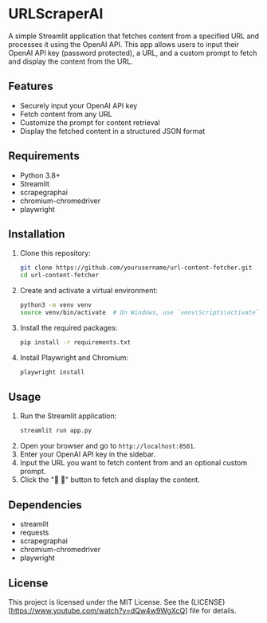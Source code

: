 # URLScraperAI

A simple Streamlit application that fetches content from a specified URL and processes it using the OpenAI API. This app allows users to input their OpenAI API key (password protected), a URL, and a custom prompt to fetch and display the content from the URL.

## Features

- Securely input your OpenAI API key
- Fetch content from any URL
- Customize the prompt for content retrieval
- Display the fetched content in a structured JSON format

## Requirements

- Python 3.8+
- Streamlit
- scrapegraphai
- chromium-chromedriver
- playwright

## Installation
1. Clone this repository:
    ```sh
    git clone https://github.com/yourusername/url-content-fetcher.git
    cd url-content-fetcher
    ```
2. Create and activate a virtual environment:
    ```sh
    python3 -m venv venv
    source venv/bin/activate  # On Windows, use `venv\Scripts\activate`
    ```
3. Install the required packages:
    ```sh
    pip install -r requirements.txt
    ```
4. Install Playwright and Chromium:
    ```sh
    playwright install
    ```

## Usage
1. Run the Streamlit application:
    ```sh
    streamlit run app.py
    ```
2. Open your browser and go to `http://localhost:8501`.
3. Enter your OpenAI API key in the sidebar.
4. Input the URL you want to fetch content from and an optional custom prompt.
5. Click the "🦾 🤖" button to fetch and display the content.

## Dependencies
- streamlit
- requests
- scrapegraphai
- chromium-chromedriver
- playwright

## License
This project is licensed under the MIT License. See the (LICENSE)[https://www.youtube.com/watch?v=dQw4w9WgXcQ] file for details.
